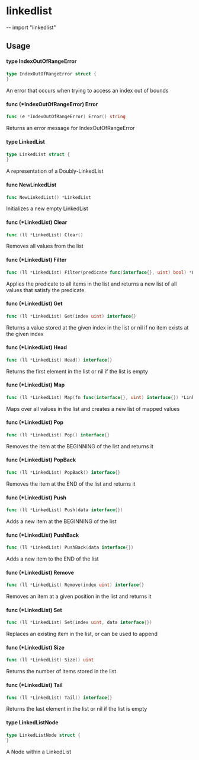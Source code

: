 # linkedlist
--
    import "linkedlist"


## Usage

#### type IndexOutOfRangeError

```go
type IndexOutOfRangeError struct {
}
```

An error that occurs when trying to access an index out of bounds

#### func (*IndexOutOfRangeError) Error

```go
func (e *IndexOutOfRangeError) Error() string
```
Returns an error message for IndexOutOfRangeError

#### type LinkedList

```go
type LinkedList struct {
}
```

A representation of a Doubly-LinkedList

#### func  NewLinkedList

```go
func NewLinkedList() *LinkedList
```
Initializes a new empty LinkedList

#### func (*LinkedList) Clear

```go
func (ll *LinkedList) Clear()
```
Removes all values from the list

#### func (*LinkedList) Filter

```go
func (ll *LinkedList) Filter(predicate func(interface{}, uint) bool) *LinkedList
```
Applies the predicate to all items in the list and returns a new list of all
values that satisfy the predicate.

#### func (*LinkedList) Get

```go
func (ll *LinkedList) Get(index uint) interface{}
```
Returns a value stored at the given index in the list or nil if no item exists
at the given index

#### func (*LinkedList) Head

```go
func (ll *LinkedList) Head() interface{}
```
Returns the first element in the list or nil if the list is empty

#### func (*LinkedList) Map

```go
func (ll *LinkedList) Map(fn func(interface{}, uint) interface{}) *LinkedList
```
Maps over all values in the list and creates a new list of mapped values

#### func (*LinkedList) Pop

```go
func (ll *LinkedList) Pop() interface{}
```
Removes the item at the BEGINNING of the list and returns it

#### func (*LinkedList) PopBack

```go
func (ll *LinkedList) PopBack() interface{}
```
Removes the item at the END of the list and returns it

#### func (*LinkedList) Push

```go
func (ll *LinkedList) Push(data interface{})
```
Adds a new item at the BEGINNING of the list

#### func (*LinkedList) PushBack

```go
func (ll *LinkedList) PushBack(data interface{})
```
Adds a new item to the END of the list

#### func (*LinkedList) Remove

```go
func (ll *LinkedList) Remove(index uint) interface{}
```
Removes an item at a given position in the list and returns it

#### func (*LinkedList) Set

```go
func (ll *LinkedList) Set(index uint, data interface{})
```
Replaces an existing item in the list, or can be used to append

#### func (*LinkedList) Size

```go
func (ll *LinkedList) Size() uint
```
Returns the number of items stored in the list

#### func (*LinkedList) Tail

```go
func (ll *LinkedList) Tail() interface{}
```
Returns the last element in the list or nil if the list is empty

#### type LinkedListNode

```go
type LinkedListNode struct {
}
```

A Node within a LinkedList
